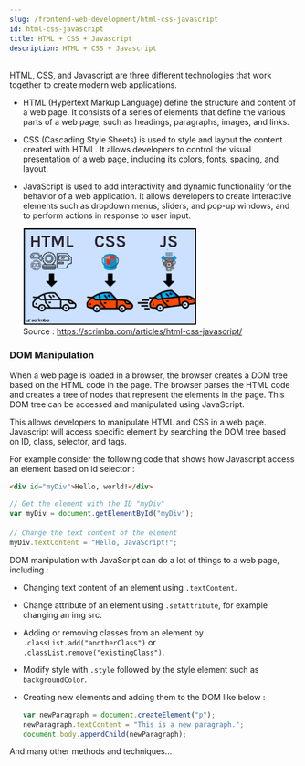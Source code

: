 ```yaml
---
slug: /frontend-web-development/html-css-javascript
id: html-css-javascript
title: HTML + CSS + Javascript
description: HTML + CSS + Javascript
---
```


HTML, CSS, and Javascript are three different technologies that work together to create modern web applications.

- HTML (Hypertext Markup Language) define the structure and content of a web page. It consists of a series of elements that define the various parts of a web page, such as headings, paragraphs, images, and links.
- CSS (Cascading Style Sheets) is used to style and layout the content created with HTML. It allows developers to control the visual presentation of a web page, including its colors, fonts, spacing, and layout.
- JavaScript is used to add interactivity and dynamic functionality for the behavior of a web application. It allows developers to create interactive elements such as dropdown menus, sliders, and pop-up windows, and to perform actions in response to user input.

  ![Analogy of HTML, CSS and Javascript as car component includes the structure, style, and functionality](./html-css-javascript-analogy.png)  
   Source : https://scrimba.com/articles/html-css-javascript/

### DOM Manipulation

When a web page is loaded in a browser, the browser creates a DOM tree based on the HTML code in the page. The browser parses the HTML code and creates a tree of nodes that represent the elements in the page. This DOM tree can be accessed and manipulated using JavaScript.

This allows developers to manipulate HTML and CSS in a web page. Javascript will access specific element by searching the DOM tree based on ID, class, selector, and tags.

For example consider the following code that shows how Javascript access an element based on id selector :

```html
<div id="myDiv">Hello, world!</div>
```

```javascript
// Get the element with the ID "myDiv"
var myDiv = document.getElementById("myDiv");

// Change the text content of the element
myDiv.textContent = "Hello, JavaScript!";
```

DOM manipulation with JavaScript can do a lot of things to a web page, including :

- Changing text content of an element using `.textContent`.
- Change attribute of an element using `.setAttribute`, for example changing an img src.
- Adding or removing classes from an element by `.classList.add("anotherClass")` or `.classList.remove("existingClass")`.
- Modify style with `.style` followed by the style element such as `backgroundColor`.
- Creating new elements and adding them to the DOM like below :

  ```javascript
  var newParagraph = document.createElement("p");
  newParagraph.textContent = "This is a new paragraph.";
  document.body.appendChild(newParagraph);
  ```

And many other methods and techniques...

